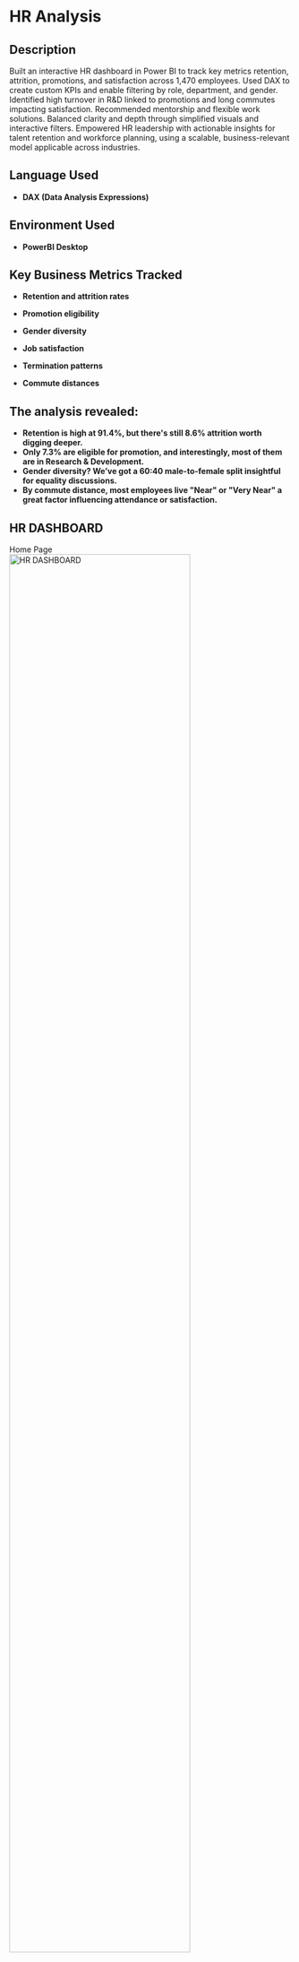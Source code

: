 <h1>HR Analysis</h1>



<h2>Description</h2>
Built an interactive HR dashboard in Power BI to track key metrics retention, attrition, promotions, and satisfaction across 1,470 employees. Used DAX to create custom KPIs and enable filtering by role, department, and gender. Identified high turnover in R&D linked to promotions and long commutes impacting satisfaction. Recommended mentorship and flexible work solutions. Balanced clarity and depth through simplified visuals and interactive filters. Empowered HR leadership with actionable insights for talent retention and workforce planning, using a scalable, business-relevant model applicable across industries.
<br />


<h2>Language Used</h2>

- <b>DAX (Data Analysis Expressions)</b> 


<h2>Environment Used </h2>

- <b>PowerBI Desktop</b>

<h2>Key Business Metrics Tracked </h2>

- <b>Retention and attrition rates</b>

- <b>Promotion eligibility</b>

- <b>Gender diversity</b>

- <b>Job satisfaction</b>

- <b>Termination patterns</b>

- <b>Commute distances</b>

<h2>The analysis revealed: </h2>

- <b>Retention is high at 91.4%, but there's still 8.6% attrition worth digging deeper.</b>
- <b>Only 7.3% are eligible for promotion, and interestingly, most of them are in Research & Development.</b>
- <b>Gender diversity? We’ve got a 60:40 male-to-female split insightful for equality discussions.</b>
- <b>By commute distance, most employees live "Near" or "Very Near" a great factor influencing attendance or satisfaction.</b>

<h2>HR DASHBOARD</h2>

<p align="left">
  Home Page <br/>
<img src="https://imgur.com/i9xvCZC.png" height="80%" width="80%" alt="HR DASHBOARD"/>
<br />
<br />

  
  Employees Page  <br/>
<img src="https://imgur.com/AxrVkmR.png" height="80%" width="80%" alt="HR DASHBOARD"/>
<br />
<br />

  Details Page <br/>
<img src="https://imgur.com/WS5gzSF.png" height="80%" width="80%" alt="HR DASHBOARD"/>
<br />
<br />

</p>

<!--
 ```diff
- text in red
+ text in green
! text in orange
# text in gray
@@ text in purple (and bold)@@
```
--!>
